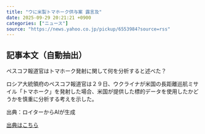 ```yaml
---
title: "ウに米製トマホーク供与案 露言及"
date: 2025-09-29 20:21:21 +0900
categories: ["ニュース"]
source: "https://news.yahoo.co.jp/pickup/6553984?source=rss"
---
```


## 記事本文（自動抽出）
<div><div class="sc-1on7eha-2 RhFjF"><p class="sc-1on7eha-3 biggTM">ペスコフ報道官はトマホーク発射に関して何を分析すると述べた？</p><p class="sc-1on7eha-4 huZnBb">ロシア大統領府のペスコフ報道官は２９日、ウクライナが米国の長距離巡航ミサイル「トマホーク」を発射した場合、米国が提供した標的データを使用したかどうかを慎重に分析する考えを示した。</p><p class="sc-1on7eha-5 csEDyU"><span>出典：ロイターからAIが生成</span></p></div></div>

[出典はこちら](https://news.yahoo.co.jp/pickup/6553984?source=rss)

